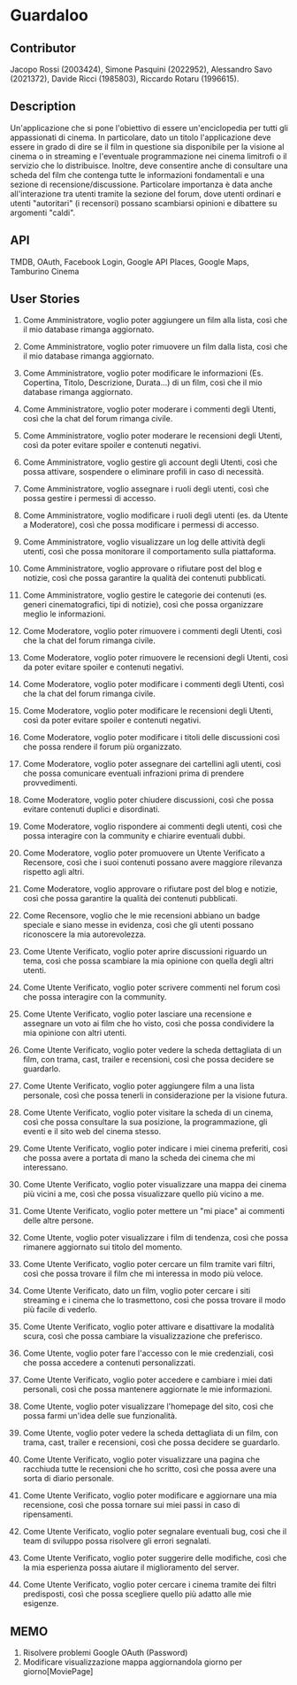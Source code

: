 # Guardaloo
## Contributor
Jacopo Rossi (2003424), Simone Pasquini (2022952), Alessandro Savo (2021372), Davide Ricci (1985803), Riccardo Rotaru (1996615).

## Description
Un'applicazione che si pone l'obiettivo di essere un'enciclopedia per tutti gli appassionati di cinema.
In particolare, dato un titolo l'applicazione deve essere in grado di dire se il film in questione sia disponibile per la visione al cinema o in streaming e l'eventuale programmazione nei cinema limitrofi o il servizio che lo distribuisce. Inoltre, deve consentire anche di consultare una scheda del film che contenga tutte le informazioni fondamentali e una sezione di recensione/discussione.
Particolare importanza è data anche all'interazione tra utenti tramite la sezione del forum, dove utenti ordinari e utenti "autoritari" (i recensori) possano scambiarsi opinioni e dibattere su argomenti "caldi".

## API
TMDB, OAuth, Facebook Login, Google API Places, Google Maps, Tamburino Cinema

## User Stories
1. Come Amministratore, voglio poter aggiungere un film alla lista, così che il mio database rimanga aggiornato.
2. Come Amministratore, voglio poter rimuovere un film dalla lista, così che il mio database rimanga aggiornato.
3. Come Amministratore, voglio poter modificare le informazioni (Es. Copertina, Titolo, Descrizione, Durata...) di un film, così che il mio database rimanga aggiornato.
4. Come Amministratore, voglio poter moderare i commenti degli Utenti, così che la chat del forum rimanga civile.
5. Come Amministratore, voglio poter moderare le recensioni degli Utenti, così da poter evitare spoiler e contenuti negativi.
6. Come Amministratore, voglio gestire gli account degli Utenti, così che possa attivare, sospendere o eliminare profili in caso di necessità.
7. Come Amministratore, voglio assegnare i ruoli degli utenti, così che possa gestire i permessi di accesso.
8. Come Amministratore, voglio modificare i ruoli degli utenti (es. da Utente a Moderatore), così che possa modificare i permessi di accesso.
9. Come Amministratore, voglio visualizzare un log delle attività degli utenti, così che possa monitorare il comportamento sulla piattaforma.
10. Come Amministratore, voglio approvare o rifiutare post del blog e notizie, così che possa garantire la qualità dei contenuti pubblicati.
11. Come Amministratore, voglio gestire le categorie dei contenuti (es. generi cinematografici, tipi di notizie), così che possa organizzare meglio le informazioni.

12. Come Moderatore, voglio poter rimuovere i commenti degli Utenti, così che la chat del forum rimanga civile.
13. Come Moderatore, voglio poter rimuovere le recensioni degli Utenti, così da poter evitare spoiler e contenuti negativi.
14. Come Moderatore, voglio poter modificare i commenti degli Utenti, così che la chat del forum rimanga civile.
15. Come Moderatore, voglio poter modificare le recensioni degli Utenti, così da poter evitare spoiler e contenuti negativi.
16. Come Moderatore, voglio poter modificare i titoli delle discussioni così che possa rendere il forum più organizzato.
17. Come Moderatore, voglio poter assegnare dei cartellini agli utenti, così che possa comunicare eventuali infrazioni prima di prendere provvedimenti.
18. Come Moderatore, voglio poter chiudere discussioni, così che possa evitare contenuti duplici e disordinati.
19. Come Moderatore, voglio rispondere ai commenti degli utenti, così che possa interagire con la community e chiarire eventuali dubbi.
20. Come Moderatore, voglio poter promuovere un Utente Verificato a Recensore, così che i suoi contenuti possano avere maggiore rilevanza rispetto agli altri.
21. Come Moderatore, voglio approvare o rifiutare post del blog e notizie, così che possa garantire la qualità dei contenuti pubblicati.
22. Come Recensore, voglio che le mie recensioni abbiano un badge speciale e siano messe in evidenza, così che gli utenti possano riconoscere la mia autorevolezza.

23. Come Utente Verificato, voglio poter aprire discussioni riguardo un tema, così che possa scambiare la mia opinione con quella degli altri utenti.
24. Come Utente Verificato, voglio poter scrivere commenti nel forum così che possa interagire con la community.
25. Come Utente Verificato, voglio poter lasciare una recensione e assegnare un voto ai film che ho visto, così che possa condividere la mia opinione con altri utenti.
26. Come Utente Verificato, voglio poter vedere la scheda dettagliata di un film, con trama, cast, trailer e recensioni, così che possa decidere se guardarlo.
27. Come Utente Verificato, voglio poter aggiungere film a una lista personale, così che possa tenerli in considerazione per la visione futura.
28. Come Utente Verificato, voglio poter visitare la scheda di un cinema, così che possa consultare la sua posizione, la programmazione, gli eventi e il sito web del cinema stesso.
29. Come Utente Verificato, voglio poter indicare i miei cinema preferiti, così che possa avere a portata di mano la scheda dei cinema che mi interessano.
30. Come Utente Verificato, voglio poter visualizzare una mappa dei cinema più vicini a me, così che possa visualizzare quello più vicino a me.
31. Come Utente Verificato, voglio poter mettere un "mi piace" ai commenti delle altre persone.
32. Come Utente, voglio poter visualizzare i film di tendenza, così che possa rimanere aggiornato sui titolo del momento.
33. Come Utente Verificato, voglio poter cercare un film tramite vari filtri, così che possa trovare il film che mi interessa in modo più veloce.
34. Come Utente Verificato, dato un film, voglio poter cercare i siti streaming e i cinema che lo trasmettono, così che possa trovare il modo più facile di vederlo.
35. Come Utente Verificato, voglio poter attivare e disattivare la modalità scura, così che possa cambiare la visualizzazione che preferisco.
36. Come Utente, voglio poter fare l'accesso con le mie credenziali, così che possa accedere a contenuti personalizzati.
37. Come Utente Verificato, voglio poter accedere e cambiare i miei dati personali, così che possa mantenere aggiornate le mie informazioni.
38. Come Utente, voglio poter visualizzare l'homepage del sito, così che possa farmi un'idea delle sue funzionalità.
39. Come Utente, voglio poter vedere la scheda dettagliata di un film, con trama, cast, trailer e recensioni, così che possa decidere se guardarlo.
40. Come Utente Verificato, voglio poter visualizzare una pagina che racchiuda tutte le recensioni che ho scritto, così che possa avere una sorta di diario personale.
41. Come Utente Verificato, voglio poter modificare e aggiornare una mia recensione, così che possa tornare sui miei passi in caso di ripensamenti.
42. Come Utente Verificato, voglio poter segnalare eventuali bug, così che il team di sviluppo possa risolvere gli errori segnalati.
43. Come Utente Verificato, voglio poter suggerire delle modifiche, così che la mia esperienza possa aiutare il miglioramento del server.
44. Come Utente Verificato, voglio poter cercare i cinema tramite dei filtri predisposti, così che possa scegliere quello più adatto alle mie esigenze.

## MEMO
1. Risolvere problemi Google OAuth (Password)
2. Modificare visualizzazione mappa aggiornandola giorno per giorno[MoviePage]
